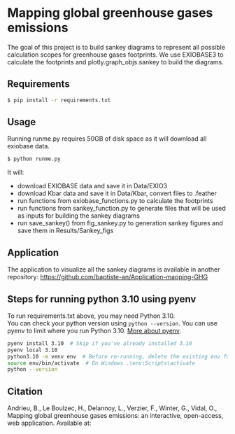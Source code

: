 # Mapping global greenhouse gases emissions

The goal of this project is to build sankey diagrams to represent all possible calculation scopes for greenhouse gases footprints. We use EXIOBASE3 to calculate the footprints and plotly.graph_objs.sankey to build the diagrams. 

## Requirements

```bash
$ pip install -r requirements.txt
```

## Usage

Running runme.py requires 50GB of disk space as it will download all exiobase data.

```bash
$ python runme.py
```
It will:

* download EXIOBASE data and save it in Data/EXIO3
* download Kbar data and save it in Data/Kbar, convert files to .feather
* run functions from exiobase_functions.py to calculate the footprints
* run functions from sankey_function.py to generate files that will be used as inputs for building the sankey diagrams
* run save_sankey() from fig_sankey.py to generation sankey figures and save them in Results/Sankey_figs

## Application

The application to visualize all the sankey diagrams is available in another repository: https://github.com/baptiste-an/Application-mapping-GHG


## Steps for running python 3.10 using pyenv

To run requirements.txt above, you may need Python 3.10.  
You can check your python version using `python --version`.
You can use pyenv to limit where you run Python 3.10. [More about pyenv](https://model.earth/io/coders/python/).

```bash
pyenv install 3.10  # Skip if you've already installed 3.10
pyenv local 3.10
python3.10 -m venv env  # Before re-running, delete the existing env folder, or skip this line and reuse the env folder.
source env/bin/activate  # On Windows .\env\Scripts\activate
python --version
```

## Citation

Andrieu, B., Le Boulzec, H., Delannoy, L., Verzier, F., Winter, G., Vidal, O., Mapping global greenhouse gases emissions: an interactive, open-access, web application. Available at:
